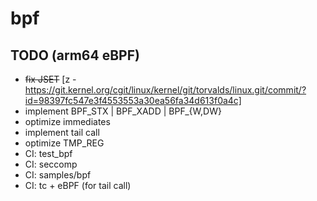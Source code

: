 # bpf

## TODO (arm64 eBPF)
 - ~~fix JSET~~ [z - https://git.kernel.org/cgit/linux/kernel/git/torvalds/linux.git/commit/?id=98397fc547e3f4553553a30ea56fa34d613f0a4c]
 - implement BPF_STX | BPF_XADD | BPF_{W,DW}
 - optimize immediates
 - implement tail call
 - optimize TMP_REG
 - CI: test_bpf
 - CI: seccomp
 - CI: samples/bpf
 - CI: tc + eBPF (for tail call)
